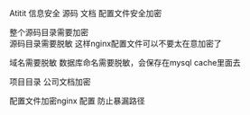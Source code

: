 Atitit 信息安全 源码 文档 配置文件安全加密

整个源码目录需要加密  
源码目录需要脱敏
这样nginx配置文件可以不要太在意加密了

域名需要脱敏
数据库命名需要脱敏，会保存在mysql cache里面去

项目目录  公司文档加密

配置文件加密nginx 配置  防止暴漏路径


